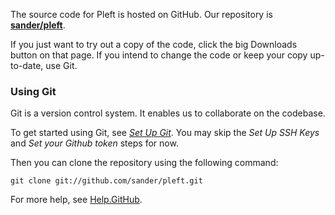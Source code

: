 The source code for Pleft is hosted on GitHub. Our repository is **[sander/pleft](https://github.com/sander/pleft)**.

If you just want to try out a copy of the code, click the big Downloads button on that page. If you intend to change the code or keep your copy up-to-date, use Git.

### Using Git ###

Git is a version control system. It enables us to collaborate on the codebase.

To get started using Git, see _[Set Up Git](http://help.github.com/set-up-git-redirect)_. You may skip the _Set Up SSH Keys_ and _Set your Github token_ steps for now.

Then you can clone the repository using the following command:
```
git clone git://github.com/sander/pleft.git
```

For more help, see [Help.GitHub](http://help.github.com/).